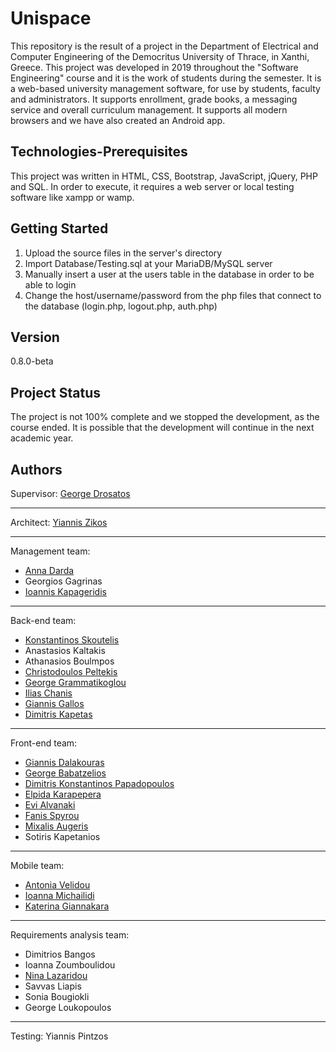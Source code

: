 # Unispace
This repository is the result of a project in the Department of Electrical and Computer Engineering of the Democritus University of Thrace, in Xanthi, Greece. This project was developed in 2019 throughout the "Software Engineering" course and it is the work of students during the semester.
It is a web-based university management software, for use by students, faculty and administrators.
It supports enrollment, grade books, a messaging service and overall curriculum management. It supports all modern browsers and we have also created an Android app.

## Technologies-Prerequisites
This project was written in HTML, CSS, Bootstrap, JavaScript, jQuery, PHP and SQL.
In order to execute, it requires a web server or local testing software like xampp or wamp.

## Getting Started
1. Upload the source files in the server's directory
2. Import Database/Testing.sql at your MariaDB/MySQL server
3. Manually insert a user at the users table in the database in order to be able to login
4. Change the host/username/password from the php files that connect to the database (login.php, logout.php, auth.php)

## Version
0.8.0-beta

## Project Status
The project is not 100% complete and we stopped the development, as the course ended.
It is possible that the development will continue in the next academic year.

## Authors
Supervisor: [George Drosatos](https://github.com/gdrosato/)
___

Architect: [Yiannis Zikos](https://github.com/ioanziko)
___

Management team:
* [Anna Darda](https://github.com/AnnaDarda)
* Georgios Gagrinas
* [Ioannis Kapageridis](https://github.com/p4r4n0rm4l)
___

Back-end team:
* [Konstantinos Skoutelis](https://github.com/konstantinosskoutelis)
* Anastasios Kaltakis
* Athanasios Boulmpos
* [Christodoulos Peltekis](https://github.com/chrispelt)
* [George Grammatikoglou](https://github.com/grossos)
* [Ilias Chanis](https://github.com/liakoyras)
* [Giannis Gallos](https://github.com/gallogian3)
* [Dimitris Kapetas](https://github.com/Whatevaqwerty)
___

Front-end team:
* [Giannis Dalakouras](https://github.com/jdala)
* [George Babatzelios](https://github.com/gbabatz)
* [Dimitris Konstantinos Papadopoulos](github.com/dimkpapadopoulos)
* [Elpida Karapepera](https://github.com/elpidakrp)
* [Evi Alvanaki](https://github.com/evialv)
* [Fanis Spyrou](https://github.com/fanisspr)
* [Mixalis Augeris](https://github.com/mikeavg)
* Sotiris Kapetanios
___

Mobile team:
* [Antonia Velidou](https://github.com/AntoniaVel)
* [Ioanna Michailidi](https://github.com/ioanmich8)
* [Katerina Giannakara](https://github.com/kategian)
___

Requirements analysis team:
* Dimitrios Bangos
* Ioanna Zoumboulidou
* [Nina Lazaridou](https://github.com/n-laza)
* Savvas Liapis
* Sonia Bougiokli
* George Loukopoulos
___

Testing: Yiannis Pintzos
